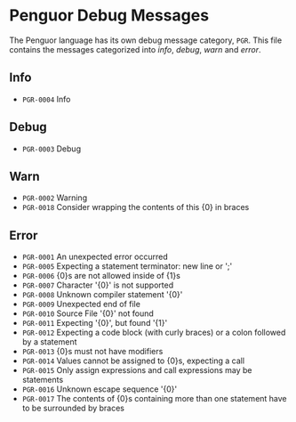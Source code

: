 # Penguor Debug Messages

The Penguor language has its own debug message category, `PGR`. This file contains the messages categorized into _info_, _debug_, _warn_ and _error_.

## Info

- `PGR-0004` Info

## Debug

- `PGR-0003` Debug

## Warn

- `PGR-0002` Warning
- `PGR-0018` Consider wrapping the contents of this {0} in braces

## Error

- `PGR-0001` An unexpected error occurred
- `PGR-0005` Expecting a statement terminator: new line or ';'
- `PGR-0006` {0}s are not allowed inside of {1}s
- `PGR-0007` Character '{0}' is not supported
- `PGR-0008` Unknown compiler statement '{0}'
- `PGR-0009` Unexpected end of file
- `PGR-0010` Source File '{0}' not found
- `PGR-0011` Expecting '{0}', but found '{1}'
- `PGR-0012` Expecting a code block (with curly braces) or a colon followed by a statement
- `PGR-0013` {0}s must not have modifiers
- `PGR-0014` Values cannot be assigned to {0}s, expecting a call
- `PGR-0015` Only assign expressions and call expressions may be statements
- `PGR-0016` Unknown escape sequence '{0}'
- `PGR-0017` The contents of {0}s containing more than one statement have to be surrounded by braces
